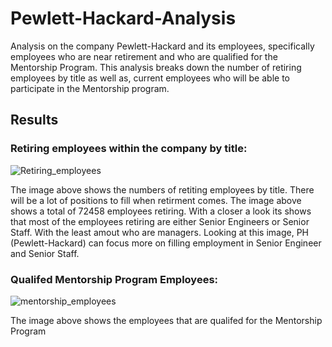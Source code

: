 # Pewlett-Hackard-Analysis
Analysis on the company Pewlett-Hackard and its employees, specifically employees who are near retirement and who are qualified for the Mentorship Program. This analysis breaks down the number of retiring employees by title as well as, current employees who will be able to participate in the  Mentorship program.

## Results
### Retiring employees within the company by title:
![Retiring_employees](https://user-images.githubusercontent.com/117749494/210862517-9b86d3d7-6131-4318-b282-453e1506afc5.PNG)


The image above shows the numbers of retiting employees by title. There will be a lot of positions to fill when retirment comes. The image above shows a total of 72458 employees retiring. With a closer a look its shows that most of the employees retiring are either Senior Engineers or Senior Staff. With the least amout who are managers. Looking at this image, PH (Pewlett-Hackard) can focus more on filling employment in Senior Engineer and Senior Staff. 

### Qualifed Mentorship Program Employees:
![mentorship_employees](https://user-images.githubusercontent.com/117749494/210868538-9789ad64-b835-4327-b885-db02ea6c3dac.PNG)


The image above shows the employees that are qualifed for the Mentorship Program
